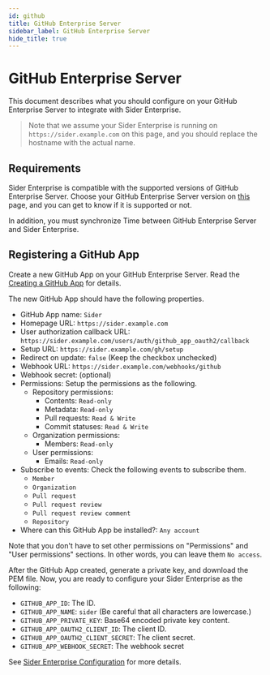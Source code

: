 ```yaml
---
id: github
title: GitHub Enterprise Server
sidebar_label: GitHub Enterprise Server
hide_title: true
---
```


# GitHub Enterprise Server

This document describes what you should configure on your GitHub Enterprise Server to integrate with Sider Enterprise.

> Note that we assume your Sider Enterprise is running on `https://sider.example.com` on this page, and you should replace the hostname with the actual name.

## Requirements

Sider Enterprise is compatible with the supported versions of GitHub Enterprise Server. Choose your GitHub Enterprise Server version on [this](https://help.github.com/en/enterprise) page, and you can get to know if it is supported or not.

In addition, you must synchronize Time between GitHub Enterprise Server and Sider Enterprise.

## Registering a GitHub App

Create a new GitHub App on your GitHub Enterprise Server. Read the [Creating a GitHub App](https://developer.github.com/enterprise/apps/building-github-apps/creating-a-github-app/) for details.

The new GitHub App should have the following properties.

- GitHub App name: `Sider`
- Homepage URL: `https://sider.example.com`
- User authorization callback URL: `https://sider.example.com/users/auth/github_app_oauth2/callback`
- Setup URL: `https://sider.example.com/gh/setup`
- Redirect on update: `false` (Keep the checkbox unchecked)
- Webhook URL: `https://sider.example.com/webhooks/github`
- Webhook secret: (optional)
- Permissions: Setup the permissions as the following.
  - Repository permissions:
    - Contents: `Read-only`
    - Metadata: `Read-only`
    - Pull requests: `Read & Write`
    - Commit statuses: `Read & Write`
  - Organization permissions:
    - Members: `Read-only`
  - User permissions:
    - Emails: `Read-only`
- Subscribe to events: Check the following events to subscribe them.
  - `Member`
  - `Organization`
  - `Pull request`
  - `Pull request review`
  - `Pull request review comment`
  - `Repository`
- Where can this GitHub App be installed?: `Any account`

Note that you don't have to set other permissions on "Permissions" and "User permissions" sections. In other words, you can leave them `No access`.

After the GitHub App created, generate a private key, and download the PEM file. Now, you are ready to configure your Sider Enterprise as the following:

- `GITHUB_APP_ID`: The ID.
- `GITHUB_APP_NAME`: `sider` (Be careful that all characters are lowercase.)
- `GITHUB_APP_PRIVATE_KEY`: Base64 encoded private key content.
- `GITHUB_APP_OAUTH2_CLIENT_ID`: The client ID.
- `GITHUB_APP_OAUTH2_CLIENT_SECRET`: The client secret.
- `GITHUB_APP_WEBHOOK_SECRET`: The webhook secret

See [Sider Enterprise Configuration](./config.md) for more details.
